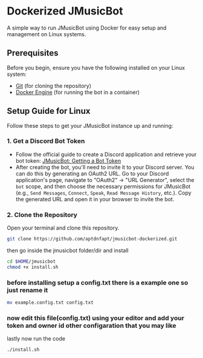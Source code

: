 # Dockerized JMusicBot

A simple way to run JMusicBot using Docker for easy setup and management on Linux systems.

## Prerequisites

Before you begin, ensure you have the following installed on your Linux system:
- [Git](https://git-scm.com/book/en/v2/Getting-Started-Installing-Git) (for cloning the repository)
- [Docker Engine](https://docs.docker.com/engine/install/) (for running the bot in a container)

## Setup Guide for Linux

Follow these steps to get your JMusicBot instance up and running:

### 1. Get a Discord Bot Token
- Follow the official guide to create a Discord application and retrieve your bot token: [JMusicBot: Getting a Bot Token](https://jmusicbot.com/getting-a-bot-token/)
- After creating the bot, you'll need to invite it to your Discord server. You can do this by generating an OAuth2 URL. Go to your Discord application's page, navigate to "OAuth2" -> "URL Generator", select the `bot` scope, and then choose the necessary permissions for JMusicBot (e.g., `Send Messages`, `Connect`, `Speak`, `Read Message History`, etc.). Copy the generated URL and open it in your browser to invite the bot.

### 2. Clone the Repository
Open your terminal and clone this repository. 
```bash
git clone https://github.com/aptdnfapt/jmusicbot-dockerized.git
```
then go inside the jmusicbot folder/dir and install 
```bash
cd $HOME/jmusicbot
chmod +x install.sh
```
### before installing setup a config.txt there is a example one so just rename it 
```bash
mv example.config.txt config.txt
```
### now edit this file(config.txt) using your editor and add your token and owner id other configaration that you may like 

lastly now run the code 
```bash
./install.sh
```
